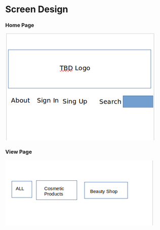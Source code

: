 # Screen Design

### Home Page

![Home Page](wireFrames/Design.png)

### View Page

![View Page](wireFrames/view.png)





